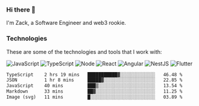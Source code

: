 ### Hi there 👋
I'm Zack, a Software Engineer and web3 rookie.

### Technologies
These are some of the technologies and tools that I work with:

![JavaScript](https://img.shields.io/badge/JavaScript-323330.svg?logo=javascript&logoColor=F7DF1E) 
![TypeScript](https://img.shields.io/badge/TypeScript-007ACC.svg?logo=typescript&logoColor=white) 
![Node](https://img.shields.io/badge/Node.js-43853D.svg?logo=node.js&logoColor=white)
![React](https://img.shields.io/badge/React-20232a.svg?logo=react&logoColor=61DAFB) 
![Angular](https://img.shields.io/badge/Angular-E23237.svg?logo=angularjs&logoColor=white)
![NestJS](https://img.shields.io/badge/NestJS-E0234E?logo=nestjs&logoColor=white)
![Flutter](https://img.shields.io/badge/Flutter-02569B.svg?logo=flutter&logoColor=white)

<!--START_SECTION:waka-->

```txt
TypeScript    2 hrs 19 mins   ███████████▓░░░░░░░░░░░░░   46.48 %
JSON          1 hr 8 mins     █████▓░░░░░░░░░░░░░░░░░░░   22.85 %
JavaScript    40 mins         ███▒░░░░░░░░░░░░░░░░░░░░░   13.54 %
Markdown      33 mins         ██▓░░░░░░░░░░░░░░░░░░░░░░   11.25 %
Image (svg)   11 mins         █░░░░░░░░░░░░░░░░░░░░░░░░   03.89 %
```

<!--END_SECTION:waka-->
